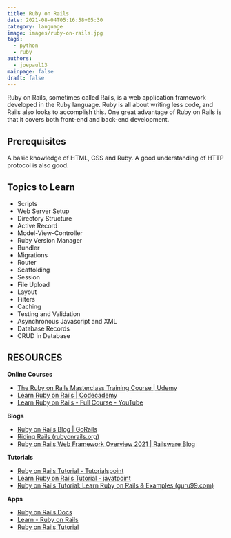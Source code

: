 ```yaml
---
title: Ruby on Rails
date: 2021-08-04T05:16:58+05:30
category: language
image: images/ruby-on-rails.jpg
tags:
  - python
  - ruby
authors:
  - joepaul13
mainpage: false
draft: false
---
```

Ruby on Rails, sometimes called Rails, is a web application framework developed in the Ruby language. Ruby is all about writing less code, and Rails also looks to accomplish this. One great advantage of Ruby on Rails is that it covers both front-end and back-end development.

## Prerequisites

A basic knowledge of HTML, CSS and Ruby. A good understanding of HTTP protocol is also good.

## Topics to Learn

* Scripts
* Web Server Setup
* Directory Structure
* Active Record
* Model-View-Controller
* Ruby Version Manager
* Bundler
* Migrations
* Router
* Scaffolding
* Session
* File Upload
* Layout
* Filters
* Caching
* Testing and Validation
* Asynchronous Javascript and XML
* Database Records
* CRUD in Database

## RESOURCES

**Online Courses**

* [The Ruby on Rails Masterclass Training Course | Udemy](https://www.udemy.com/course/the-complete-ruby-on-rails-developer-course/)
* [Learn Ruby on Rails | Codecademy](https://www.codecademy.com/learn/learn-rails?g_acctid=243-039-7011&g_keywordid=kwd-79577558803322:loc-90&g_adid=&g_keyword=%2Bonline%20%2BRuby%20%2Bon%20%2BRails%20%2Bcourse&g_campaign=ROW+Language%3A+Pro+-+Broad&g_adtype=search&g_network=o&g_adgroupid=1273235101283916&g_campaignid=370379642&b_device=c&utm_id=t_kwd-79577558803322:loc-90:ag_1273235101283916:cp_370379642:n_o:d_c&hsa_acc=2430397011&hsa_cam=10947274263&hsa_grp=1273235101283916&hsa_ad=&hsa_src=o&hsa_tgt=kwd-79577558803322:loc-90&hsa_kw=%2Bonline%20%2BRuby%20%2Bon%20%2BRails%20%2Bcourse&hsa_mt=e&hsa_net=adwords&hsa_ver=3&msclkid=a9ff16019308189019187702182e748a&utm_source=bing&utm_medium=cpc&utm_campaign=ROW%20Language%3A%20Pro%20-%20Broad&utm_term=%2Bonline%20%2BRuby%20%2Bon%20%2BRails%20%2Bcourse&utm_content=ruby%20on%20rails)
* [Learn Ruby on Rails - Full Course - YouTube](https://www.youtube.com/watch?v=fmyvWz5TUWg)

**Blogs**

* [Ruby on Rails Blog | GoRails](https://gorails.com/blog)
* [Riding Rails (rubyonrails.org)](https://weblog.rubyonrails.org/)
* [Ruby on Rails Web Framework Overview 2021 | Railsware Blog](https://railsware.com/blog/ruby-on-rails-guide/)

**Tutorials**

* [Ruby on Rails Tutorial - Tutorialspoint](https://www.tutorialspoint.com/ruby-on-rails/index.htm)
* [Learn Ruby on Rails Tutorial - javatpoint](https://www.javatpoint.com/ruby-on-rails-tutorial)
* [Ruby on Rails Tutorial: Learn Ruby on Rails & Examples (guru99.com)](https://www.guru99.com/ruby-on-rails-tutorial.html)

**Apps**

* [Ruby on Rails Docs](https://play.google.com/store/apps/details?id=com.thiyagaraaj.rubyonrails)
* [Learn - Ruby on Rails](https://play.google.com/store/apps/details?id=in.softecks.rubyonrails)
* [Ruby on Rails Tutorial](https://play.google.com/store/apps/details?id=com.devtd.Learn_Ruby_on_Rails)